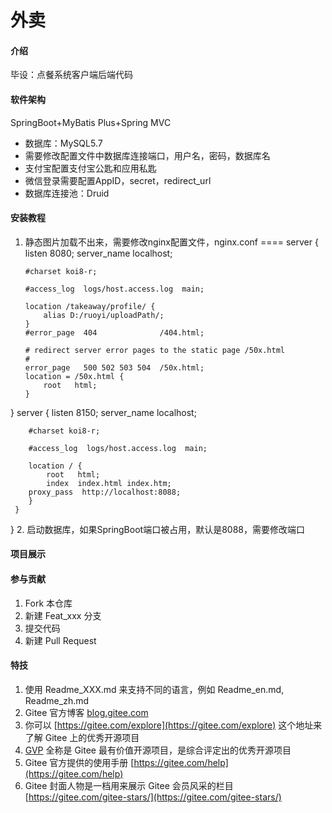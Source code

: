 # 外卖

#### 介绍
毕设：点餐系统客户端后端代码

#### 软件架构
SpringBoot+MyBatis Plus+Spring MVC 
- 数据库：MySQL5.7
- 需要修改配置文件中数据库连接端口，用户名，密码，数据库名
- 支付宝配置支付宝公匙和应用私匙
- 微信登录需要配置AppID，secret，redirect_url
- 数据库连接池：Druid

#### 安装教程

1.  静态图片加载不出来，需要修改nginx配置文件，nginx.conf
====
server {
        listen       8080;
        server_name  localhost;

        #charset koi8-r;

        #access_log  logs/host.access.log  main;

        location /takeaway/profile/ {
            alias D:/ruoyi/uploadPath/;
        }
        #error_page  404              /404.html;

        # redirect server error pages to the static page /50x.html
        #
        error_page   500 502 503 504  /50x.html;
        location = /50x.html {
            root   html;
        } 
}
server {
        listen       8150;
        server_name  localhost;

        #charset koi8-r;

        #access_log  logs/host.access.log  main;

        location / {
            root   html;
            index  index.html index.htm;
	    proxy_pass  http://localhost:8088;
		}
     }
}
2. 启动数据库，如果SpringBoot端口被占用，默认是8088，需要修改端口

#### 项目展示


#### 参与贡献

1.  Fork 本仓库
2.  新建 Feat_xxx 分支
3.  提交代码
4.  新建 Pull Request


#### 特技

1.  使用 Readme\_XXX.md 来支持不同的语言，例如 Readme\_en.md, Readme\_zh.md
2.  Gitee 官方博客 [blog.gitee.com](https://blog.gitee.com)
3.  你可以 [https://gitee.com/explore](https://gitee.com/explore) 这个地址来了解 Gitee 上的优秀开源项目
4.  [GVP](https://gitee.com/gvp) 全称是 Gitee 最有价值开源项目，是综合评定出的优秀开源项目
5.  Gitee 官方提供的使用手册 [https://gitee.com/help](https://gitee.com/help)
6.  Gitee 封面人物是一档用来展示 Gitee 会员风采的栏目 [https://gitee.com/gitee-stars/](https://gitee.com/gitee-stars/)
